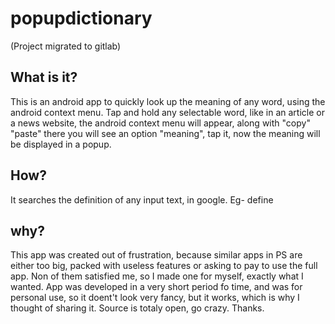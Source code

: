 # popupdictionary
(Project migrated to gitlab)


## What is it?
This is an android app to quickly look up the meaning of any word, using the android context menu. Tap and hold any selectable word, like in an article or a news website, the android context menu will appear, along with "copy" "paste" there you will see an option "meaning", tap it, now the meaning will be displayed in a popup. 

## How?
It searches the definition of any input text, in google. Eg- define <text>
  
## why?
This app was created out of frustration, because similar apps in PS are either too big, packed with useless features or asking to pay to use the full app. Non of them satisfied me, so I made one for myself, exactly what I wanted. App was developed in a very short period fo time, and was for personal use, so it doent't look very fancy, but it works, which is why I thought of sharing it. Source is totaly open, go crazy. Thanks.
